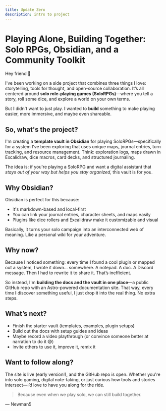 ```yaml
---
title: Update Zero
description: intro to project
---
```


# Playing Alone, Building Together: Solo RPGs, Obsidian, and a Community Toolkit

Hey friend 👋

I've been working on a side project that combines three things I love: storytelling, tools for thought, and open-source collaboration. It’s all centered around **solo role-playing games (SoloRPGs)**—where you tell a story, roll some dice, and explore a world on your own terms.

But I didn't want to just play. I wanted to **build** something to make playing easier, more immersive, and maybe even shareable.

## So, what's the project?

I'm creating a **template vault in Obsidian** for playing SoloRPGs—specifically for a system I've been exploring that uses unique maps, journal entries, turn tracking, and resource management. Think: exploration logs, maps drawn in Excalidraw, dice macros, card decks, and structured journaling.

The idea is: if you're playing a SoloRPG and want a digital assistant that *stays out of your way but helps you stay organized,* this vault is for you.

## Why Obsidian?

Obsidian is perfect for this because:

- It's markdown-based and local-first
- You can link your journal entries, character sheets, and maps easily
- Plugins like dice rollers and Excalidraw make it customizable and visual

Basically, it turns your solo campaign into an interconnected web of meaning. Like a personal wiki for your adventure.

## Why now?

Because I noticed something: every time I found a cool plugin or mapped out a system, I wrote it down… somewhere. A notepad. A doc. A Discord message. Then I had to rewrite it to share it. That’s inefficient.

So instead, I'm **building the docs and the vault in one place**—a public GitHub repo with an Astro-powered documentation site. That way, every time I discover something useful, I just drop it into the real thing. No extra steps.

## What’s next?

- Finish the starter vault (templates, examples, plugin setups)
- Build out the docs with setup guides and ideas
- Maybe record a video playthrough (or convince someone better at narration to do it 😅)
- Invite others to use it, improve it, remix it

## Want to follow along?

The site is live (early version!), and the GitHub repo is open. Whether you're into solo gaming, digital note-taking, or just curious how tools and stories intersect—I’d love to have you along for the ride.

> Because even when we play solo, we can still build together.

— Newman5


